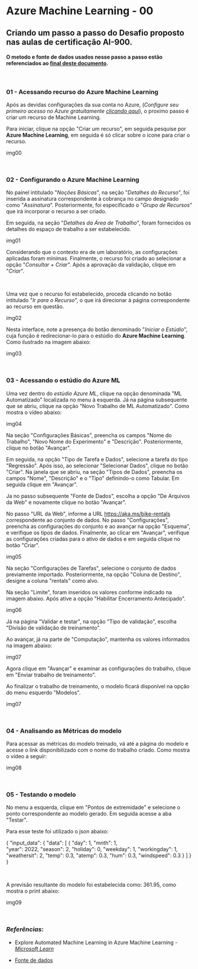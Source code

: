 # Azure Machine Learning - 00
## Criando um passo a passo do Desafio proposto nas aulas de certificação AI-900.

#### O metodo e fonte de dados usados nesse passo a passo estão referenciados ao [final deste documento](#final).

<br>

### 01 - Acessando recurso do Azure Machine Learning

Após as devidas configurações da sua conta no Azure, (*Configure seu primeiro acesso no Azure gratuitamente [clicando aqui](https://azure.microsoft.com/pt-br/free/)*), o proximo passo é criar um recurso de Machine Learning.

Para iniciar, clique na opção "Criar um recurso", em seguida pesquise por **Azure Machine Learning**, em seguida é só clicar sobre o icone para criar o recurso.

img00

<br>

### 02 - Configurando o Azure Machine Learning

No painel intitulado "*Noções Básicas*", na seção "*Detalhes do Recurso*", foi inserida a assinatura correspondente à cobrança no campo designado como "*Assinatura*". Posteriormente, foi especificado o "*Grupo de Recursos*" que irá incorporar o recurso a ser criado.

Em seguida, na seção "*Detalhes da Área de Trabalho*", foram fornecidos os detalhes do espaço de trabalho a ser estabelecido. 

img01

Considerando que o contexto era de um laboratório, as configurações aplicadas foram mínimas. Finalmente, o recurso foi criado ao selecionar a opção "*Consultar + Criar*". Após a aprovação da validação, clique em "*Criar*".

<br>

Uma vez que o recurso foi estabelecido, proceda clicando no botão intitulado "*Ir para o Recurso*", o que irá direcionar à página correspondente ao recurso em questão.

img02

Nesta interface, note a presença do botão denominado "*Iniciar o Estúdio*", cuja função é redirecionar-lo para o estúdio do **Azure Machine Learning**. Como ilustrado na imagem abaixo:

img03

<br>

### 03 - Acessando o estúdio do Azure ML

Uma vez dentro do *estúdio Azure ML*, clique na opção denominada "ML Automatizado" localizada no menu à esquerda. Já na página subsequente que se abriu, clique na opção "Novo Trabalho de ML Automatizado". Como mostra o vídeo abaixo:

img04

Na seção "Configurações Básicas", preencha os campos "Nome do Trabalho", "Novo Nome do Experimento" e "Descrição". Posteriormente, clique no botão "Avançar".

Em seguida, na opção "Tipo de Tarefa e Dados", selecione a tarefa do tipo "Regressão". Após isso, ao selecionar "Selecionar Dados", clique no botão "Criar". Na janela que se abriu, na seção "Tipos de Dados", preencha os campos "Nome", "Descrição" e o "Tipo" definindo-o como Tabular. Em seguida clique em "Avançar".

Ja no passo subsequente "Fonte de Dados", escolha a opção "De Arquivos da Web" e novamente clique no botão "Avançar".

No passo "URL da Web", informe a URL https://aka.ms/bike-rentals correspondente ao conjunto de dados. No passo "Configurações", preencha as configurações do conjunto e ao avançar na opção "Esquema", e verifique os tipos de dados. Finalmente, ao clicar em "Avançar", verifique as configurações criadas para o ativo de dados e em seguida clique no botão "Criar".

img05

Na seção "Configurações de Tarefas", selecione o conjunto de dados previamente importado. Posteriormente, na opção "Coluna de Destino", designe a coluna "rentals" como alvo.

Na seção "Limite", foram inseridos os valores conforme indicado na imagem abaixo. Após ative a opção "Habilitar Encerramento Antecipado".

img06

Já na página "Validar e testar", na opção "Tipo de validação", escolha "Divisão de validação de treinamento".

Ao avançar, já na parte de "Computação", mantenha os valores informados na imagem abaixo:

img07

Agora clique em "Avançar" e examinar as configurações do trabalho, clique em "Enviar trabalho de treinamento".

Ao finalizar o trabalho de treinamento, o modelo ficará disponível na opção do menu esquerdo "Modelos".

img07

<br>

### 04 - Analisando as Métricas do modelo

Para acessar as métricas do modelo treinado, vá até a página do modelo e acesse o link disponibilizado com o nome do trabalho criado. Como mostra o vídeo a seguir:

img08

<br>

### 05 - Testando o modelo

No menu a esquerda, clique em "Pontos de extremidade" e selecione o ponto correspondente ao modelo gerado. Em seguida acesse a aba "Testar".

Para esse teste foi utilizado o json abaixo:

{
  "input_data": {
    "data": [
       {
         "day": 1,
         "mnth": 1,   
         "year": 2022,
         "season": 2,
         "holiday": 0,
         "weekday": 1,
         "workingday": 1,
         "weathersit": 2, 
         "temp": 0.3, 
         "atemp": 0.3,
         "hum": 0.3,
         "windspeed": 0.3 
       }
     ]
  }
}

<br>

A previsão resultante do modelo foi estabelecida como: 361.95, como mostra o print abaixo:

img09

<br>

<a id="final"></a>

### *Referências*:

- Explore Automated Machine Learning in Azure Machine Learning - [*Microsoft Learn*](https://microsoftlearning.github.io/mslearn-ai-fundamentals/Instructions/Labs/01-machine-learning.html)

- [Fonte de dados](https://raw.githubusercontent.com/MicrosoftLearning/mslearn-ai-fundamentals/main/data/ml/daily-bike-share.csv)
